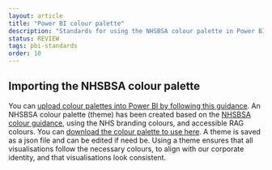 ```yaml
---
layout: article
title: "Power BI colour palette"
description: "Standards for using the NHSBSA colour palette in Power BI"
status: REVIEW
tags: pbi-standards
order: 10
---
```

## Importing the NHSBSA colour palette  
  
You can [upload colour palettes into Power BI by following this guidance][link 1]. An NHSBSA colour palette (theme) has been created based on the [NHSBSA colour guidance](../../../../colour/), using the NHS branding colours, and accessible RAG colours. You can [download the colour palette to use here][link 2]. A theme is saved as a json file and can be edited if need be. Using a theme ensures that all visualisations follow the necessary colours, to align with our corporate identity, and that visualisations look consistent.  

[link 1]: https://learn.microsoft.com/en-us/power-bi/create-reports/desktop-report-themes#import-custom-report-theme-files
[link 2]: https://nhsbsauk.sharepoint.com/sites/DataandAnalyticsCommunities/_layouts/15/download.aspx?UniqueId=be37e6dce446484a95e82de750baf0f3&e=Z9KTFa